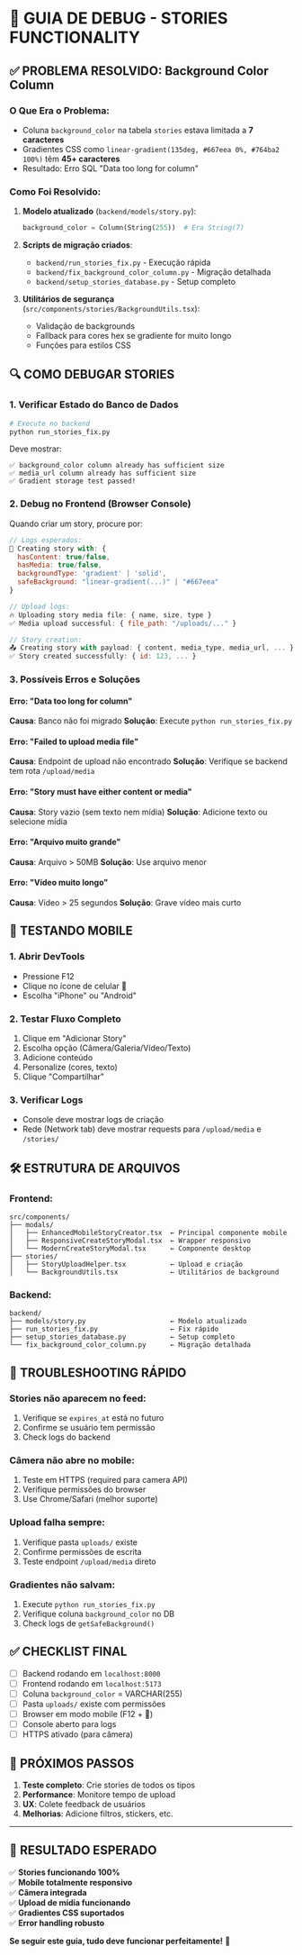 # 🔧 GUIA DE DEBUG - STORIES FUNCTIONALITY

## ✅ PROBLEMA RESOLVIDO: Background Color Column

### O Que Era o Problema:
- Coluna `background_color` na tabela `stories` estava limitada a **7 caracteres**
- Gradientes CSS como `linear-gradient(135deg, #667eea 0%, #764ba2 100%)` têm **45+ caracteres**
- Resultado: Erro SQL "Data too long for column"

### Como Foi Resolvido:
1. **Modelo atualizado** (`backend/models/story.py`):
   ```python
   background_color = Column(String(255))  # Era String(7)
   ```

2. **Scripts de migração criados**:
   - `backend/run_stories_fix.py` - Execução rápida
   - `backend/fix_background_color_column.py` - Migração detalhada
   - `backend/setup_stories_database.py` - Setup completo

3. **Utilitários de segurança** (`src/components/stories/BackgroundUtils.tsx`):
   - Validação de backgrounds
   - Fallback para cores hex se gradiente for muito longo
   - Funções para estilos CSS

## 🔍 COMO DEBUGAR STORIES

### 1. Verificar Estado do Banco de Dados
```bash
# Execute no backend
python run_stories_fix.py
```

Deve mostrar:
```
✅ background_color column already has sufficient size
✅ media_url column already has sufficient size
✅ Gradient storage test passed!
```

### 2. Debug no Frontend (Browser Console)
Quando criar um story, procure por:

```javascript
// Logs esperados:
📝 Creating story with: {
  hasContent: true/false,
  hasMedia: true/false,
  backgroundType: 'gradient' | 'solid',
  safeBackground: "linear-gradient(...)" | "#667eea"
}

// Upload logs:
🔥 Uploading story media file: { name, size, type }
✅ Media upload successful: { file_path: "/uploads/..." }

// Story creation:
📤 Creating story with payload: { content, media_type, media_url, ... }
✅ Story created successfully: { id: 123, ... }
```

### 3. Possíveis Erros e Soluções

#### Erro: "Data too long for column"
**Causa**: Banco não foi migrado
**Solução**: Execute `python run_stories_fix.py`

#### Erro: "Failed to upload media file"
**Causa**: Endpoint de upload não encontrado
**Solução**: Verifique se backend tem rota `/upload/media`

#### Erro: "Story must have either content or media"
**Causa**: Story vazio (sem texto nem mídia)
**Solução**: Adicione texto ou selecione mídia

#### Erro: "Arquivo muito grande"
**Causa**: Arquivo > 50MB
**Solução**: Use arquivo menor

#### Erro: "Vídeo muito longo"
**Causa**: Vídeo > 25 segundos
**Solução**: Grave vídeo mais curto

## 📱 TESTANDO MOBILE

### 1. Abrir DevTools
- Pressione F12
- Clique no ícone de celular 📱
- Escolha "iPhone" ou "Android"

### 2. Testar Fluxo Completo
1. Clique em "Adicionar Story"
2. Escolha opção (Câmera/Galeria/Vídeo/Texto)
3. Adicione conteúdo
4. Personalize (cores, texto)
5. Clique "Compartilhar"

### 3. Verificar Logs
- Console deve mostrar logs de criação
- Rede (Network tab) deve mostrar requests para `/upload/media` e `/stories/`

## 🛠️ ESTRUTURA DE ARQUIVOS

### Frontend:
```
src/components/
├── modals/
│   ├── EnhancedMobileStoryCreator.tsx  ← Principal componente mobile
│   ├── ResponsiveCreateStoryModal.tsx  ← Wrapper responsivo
│   └── ModernCreateStoryModal.tsx      ← Componente desktop
├── stories/
│   ├── StoryUploadHelper.tsx           ← Upload e criação
│   └── BackgroundUtils.tsx             ← Utilitários de background
```

### Backend:
```
backend/
├── models/story.py                     ← Modelo atualizado
├── run_stories_fix.py                  ← Fix rápido
├── setup_stories_database.py           ← Setup completo
└── fix_background_color_column.py      ← Migração detalhada
```

## 🚨 TROUBLESHOOTING RÁPIDO

### Stories não aparecem no feed:
1. Verifique se `expires_at` está no futuro
2. Confirme se usuário tem permissão
3. Check logs do backend

### Câmera não abre no mobile:
1. Teste em HTTPS (required para camera API)
2. Verifique permissões do browser
3. Use Chrome/Safari (melhor suporte)

### Upload falha sempre:
1. Verifique pasta `uploads/` existe
2. Confirme permissões de escrita
3. Teste endpoint `/upload/media` direto

### Gradientes não salvam:
1. Execute `python run_stories_fix.py`
2. Verifique coluna `background_color` no DB
3. Check logs de `getSafeBackground()`

## ✅ CHECKLIST FINAL

- [ ] Backend rodando em `localhost:8000`
- [ ] Frontend rodando em `localhost:5173`
- [ ] Coluna `background_color` = VARCHAR(255)
- [ ] Pasta `uploads/` existe com permissões
- [ ] Browser em modo mobile (F12 + 📱)
- [ ] Console aberto para logs
- [ ] HTTPS ativado (para câmera)

## 🎯 PRÓXIMOS PASSOS

1. **Teste completo**: Crie stories de todos os tipos
2. **Performance**: Monitore tempo de upload
3. **UX**: Colete feedback de usuários
4. **Melhorias**: Adicione filtros, stickers, etc.

---

## 🎉 RESULTADO ESPERADO

✅ **Stories funcionando 100%**  
✅ **Mobile totalmente responsivo**  
✅ **Câmera integrada**  
✅ **Upload de mídia funcionando**  
✅ **Gradientes CSS suportados**  
✅ **Error handling robusto**  

**Se seguir este guia, tudo deve funcionar perfeitamente!** 🚀
